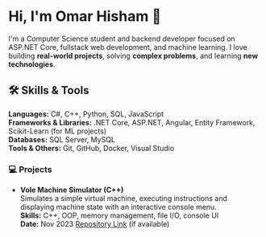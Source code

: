 # Hi, I'm Omar Hisham 👋

I'm a Computer Science student and backend developer focused on ASP.NET Core, fullstack web development, and machine learning. I love building **real-world projects**, solving **complex problems**, and learning **new technologies**.


## 🛠 Skills & Tools

**Languages:** C#, C++, Python, SQL, JavaScript  
**Frameworks & Libraries:** .NET Core, ASP.NET, Angular, Entity Framework, Scikit-Learn (for ML projects)  
**Databases:** SQL Server, MySQL  
**Tools & Others:** Git, GitHub, Docker, Visual Studio  



### 💻 Projects

- **Vole Machine Simulator (C++)**  
  Simulates a simple virtual machine, executing instructions and displaying machine state with an interactive console menu.  
  **Skills:** C++, OOP, memory management, file I/O, console UI  
  **Date:** Nov 2023
  [Repository Link](#) (if available)


<!--
**Oh011/Oh011** is a ✨ _special_ ✨ repository because its `README.md` (this file) appears on your GitHub profile.

Here are some ideas to get you started:

- 🔭 I’m currently working on ...
- 🌱 I’m currently learning ...
- 👯 I’m looking to collaborate on ...
- 🤔 I’m looking for help with ...
- 💬 Ask me about ...
- 📫 How to reach me: ...
- 😄 Pronouns: ...
- ⚡ Fun fact: ...
-->
